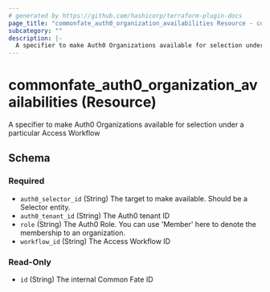 ```yaml
---
# generated by https://github.com/hashicorp/terraform-plugin-docs
page_title: "commonfate_auth0_organization_availabilities Resource - commonfate"
subcategory: ""
description: |-
  A specifier to make Auth0 Organizations available for selection under a particular Access Workflow
---
```


# commonfate_auth0_organization_availabilities (Resource)

A specifier to make Auth0 Organizations available for selection under a particular Access Workflow



<!-- schema generated by tfplugindocs -->
## Schema

### Required

- `auth0_selector_id` (String) The target to make available. Should be a Selector entity.
- `auth0_tenant_id` (String) The Auth0 tenant ID
- `role` (String) The Auth0 Role. You can use 'Member' here to denote the membership to an organization.
- `workflow_id` (String) The Access Workflow ID

### Read-Only

- `id` (String) The internal Common Fate ID


